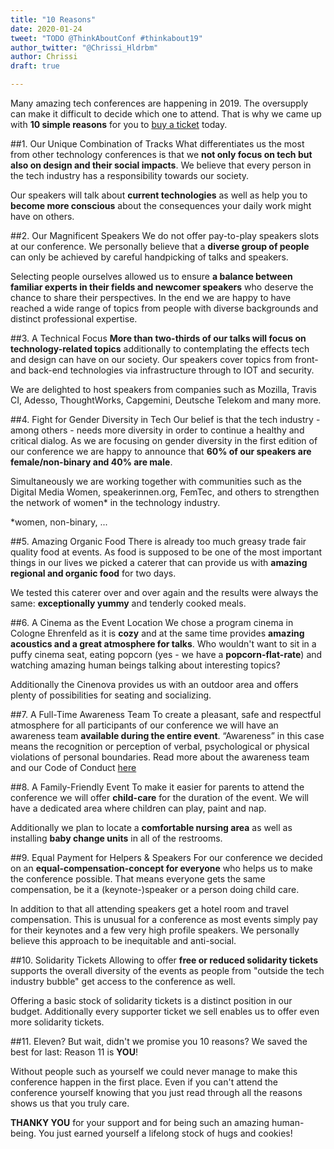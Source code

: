 ```yaml
---
title: "10 Reasons"
date: 2020-01-24	
tweet: "TODO @ThinkAboutConf #thinkabout19"
author_twitter: "@Chrissi_Hldrbm"
author: Chrissi
draft: true

---
```


Many amazing tech conferences are happening in 2019. The oversupply can make it difficult to decide which one to attend. That is why we came up with **10 simple reasons** for you to [buy a ticket](/en/tickets.html) today.

##1. Our Unique Combination of Tracks
What differentiates us the most from other technology conferences is that we **not only focus on tech but also on design and their social impacts**. We believe that every person in the tech industry has a responsibility towards our society. 

Our speakers will talk about **current technologies** as well as help you to **become more conscious** about the consequences your daily work might have on others.

##2. Our Magnificent Speakers
We do not offer pay-to-play speakers slots at our conference. We personally believe that a **diverse group of people** can only be achieved by careful handpicking of talks and speakers.

Selecting people ourselves allowed us to ensure **a balance between familiar experts in their fields and newcomer speakers** who deserve the chance to share their perspectives. In the end we are happy to have reached a wide range of topics from people with diverse backgrounds and distinct professional expertise.

##3. A Technical Focus
**More than two-thirds of our talks will focus on technology-related topics** additionally to contemplating the effects tech and design can have on our society. Our speakers cover topics from front- and back-end technologies via infrastructure through to IOT and security. 

We are delighted to host speakers from companies such as Mozilla, Travis CI, Adesso, ThoughtWorks, Capgemini, Deutsche Telekom and many more.

##4. Fight for Gender Diversity in Tech
Our belief is that the tech industry - among others - needs more diversity in order to continue a healthy and critical dialog. As we are focusing on gender diversity in the first edition of our conference we are happy to announce that **60% of our speakers are female/non-binary and 40% are male**.

Simultaneously we are working together with communities such as the Digital Media Women, speakerinnen.org, FemTec, and others to strengthen the network of women* in the technology industry.

*women, non-binary, ...

##5. Amazing Organic Food
There is already too much greasy trade fair quality food at events. As food is supposed to be one of the most important things in our lives we picked a caterer that can provide us with **amazing regional and organic food** for two days.

We tested this caterer over and over again and the results were always the same: **exceptionally yummy** and tenderly cooked meals.

##6. A Cinema as the Event Location
We chose a program cinema in Cologne Ehrenfeld as it is **cozy** and at the same time provides **amazing acoustics and a great atmosphere for talks**. Who wouldn't want to sit in a puffy cinema seat, eating popcorn (yes - we have a **popcorn-flat-rate**) and watching amazing human beings talking about interesting topics?

Additionally the Cinenova provides us with an outdoor area and offers plenty of possibilities for seating and socializing.

##7. A Full-Time Awareness Team
To create a pleasant, safe and respectful atmosphere for all participants of our conference we will have an awareness team **available during the entire event**. “Awareness” in this case means the recognition or perception of verbal, psychological or physical violations of personal boundaries. Read more about the awareness team and our Code of Conduct [here](/en/consensus.html#coc)

##8. A Family-Friendly Event
To make it easier for parents to attend the conference we will offer **child-care** for the duration of the event. We will have a dedicated area where children can play, paint and nap. 

Additionally we plan to locate a **comfortable nursing area** as well as installing **baby change units** in all of the restrooms.

##9. Equal Payment for Helpers & Speakers
For our conference we decided on an **equal-compensation-concept for everyone** who helps us to make the conference possible. That means everyone gets the same compensation, be it a (keynote-)speaker or a person doing child care. 

In addition to that all attending speakers get a hotel room and travel compensation. This is unusual for a conference as most events simply pay for their keynotes and a few very high profile speakers. We personally believe this approach to be inequitable and anti-social.

##10. Solidarity Tickets
Allowing to offer **free or reduced solidarity tickets** supports the overall diversity of the events as people from "outside the tech industry bubble" get access to the conference as well. 

Offering a basic stock of solidarity tickets is a distinct position in our budget. Additionally every supporter ticket we sell enables us to offer even more solidarity tickets. 

##11. Eleven?
But wait, didn't we promise you 10 reasons? We saved the best for last: Reason 11 is **YOU**! 

Without people such as yourself we could never manage to make this conference happen in the first place. Even if you can't attend the conference yourself knowing that you just read through all the reasons shows us that you truly care. 

**THANKY YOU** for your support and for being such an amazing human-being. You just earned yourself a lifelong stock of hugs and cookies!






















